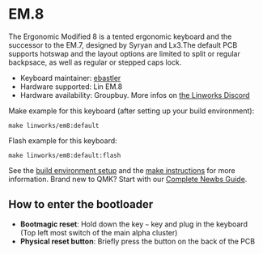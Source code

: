 # EM.8

The Ergonomic Modified 8 is a tented ergonomic keyboard and the successor to the EM.7, designed by Syryan and Lx3.The default PCB supports hotswap and the layout options are limited to split or regular backpsace, as well as regular or stepped caps lock.

* Keyboard maintainer: [ebastler](https://github.com/ebastler)
* Hardware supported: Lin EM.8
* Hardware availability: Groupbuy. More infos on [the Linworks Discord](https://discord.gg/UC8gTdVnsj)

Make example for this keyboard (after setting up your build environment):

    make linworks/em8:default

Flash example for this keyboard:

    make linworks/em8:default:flash

See the [build environment setup](https://docs.qmk.fm/#/getting_started_build_tools) and the [make instructions](https://docs.qmk.fm/#/getting_started_make_guide) for more information. Brand new to QMK? Start with our [Complete Newbs Guide](https://docs.qmk.fm/#/newbs).


## How to enter the bootloader
* **Bootmagic reset**: Hold down the key `~` key and plug in the keyboard (Top left most switch of the main alpha cluster)
* **Physical reset button**: Briefly press the button on the back of the PCB